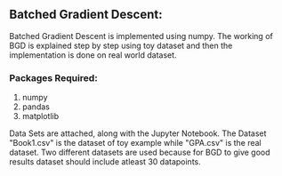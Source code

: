 ## Batched Gradient Descent:
Batched Gradient Descent is implemented using numpy. The working of BGD is explained step by step using toy dataset and then the implementation is done on real world dataset.
### Packages Required:
1. numpy
2. pandas
3. matplotlib

Data Sets are attached, along with the Jupyter Notebook.
The Dataset "Book1.csv" is the dataset of toy example while "GPA.csv" is the real dataset. Two different datasets are used because for BGD to give good results dataset should include atleast 30 datapoints.
<br>
